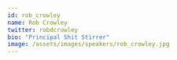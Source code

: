```yaml
---
id: rob_crowley
name: Rob Crowley
twitter: robdcrowley
bio: "Principal Shit Stirrer"
image: /assets/images/speakers/rob_crowley.jpg
---
```

